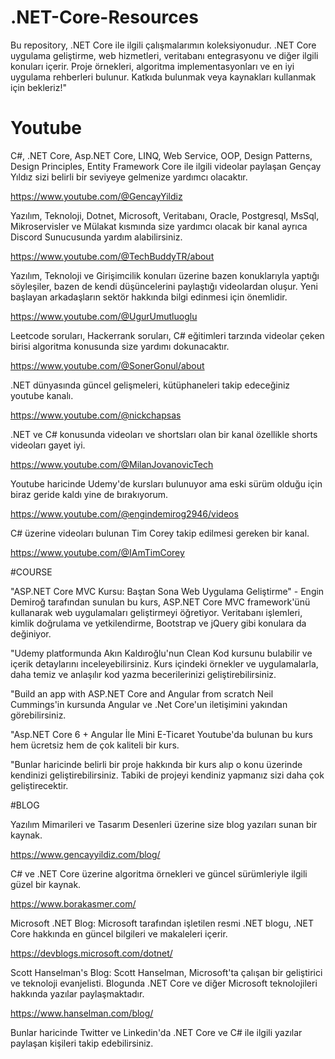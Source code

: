 # .NET-Core-Resources
Bu repository, .NET Core ile ilgili çalışmalarımın koleksiyonudur. .NET Core uygulama geliştirme, web hizmetleri, veritabanı entegrasyonu ve diğer ilgili konuları içerir. Proje örnekleri, algoritma implementasyonları ve en iyi uygulama rehberleri bulunur. Katkıda bulunmak veya kaynakları kullanmak için bekleriz!"
# Youtube 
C#, .NET Core, Asp.NET Core, LINQ, Web Service, OOP, Design Patterns, Design Principles, Entity Framework Core ile ilgili videolar paylaşan Gençay Yıldız sizi belirli bir seviyeye gelmenize yardımcı olacaktır.

https://www.youtube.com/@GencayYildiz

Yazılım, Teknoloji, Dotnet, Microsoft, Veritabanı, Oracle, Postgresql, MsSql, Mikroservisler ve Mülakat kısmında size yardımcı olacak bir kanal ayrıca Discord Sunucusunda yardım alabilirsiniz.

https://www.youtube.com/@TechBuddyTR/about

Yazılım, Teknoloji ve Girişimcilik konuları üzerine bazen konuklarıyla yaptığı söyleşiler, bazen de kendi düşüncelerini paylaştığı videolardan oluşur. Yeni başlayan arkadaşların sektör hakkında bilgi edinmesi için önemlidir.

https://www.youtube.com/@UgurUmutluoglu

Leetcode soruları, Hackerrank soruları, C# eğitimleri tarzında videolar çeken birisi algoritma konusunda size yardımı dokunacaktır.

https://www.youtube.com/@SonerGonul/about

.NET dünyasında güncel gelişmeleri, kütüphaneleri takip edeceğiniz youtube kanalı.

https://www.youtube.com/@nickchapsas

.NET ve C# konusunda videoları ve shortsları olan bir kanal özellikle shorts videoları gayet iyi.

https://www.youtube.com/@MilanJovanovicTech

Youtube haricinde Udemy'de kursları bulunuyor ama eski sürüm olduğu için biraz geride kaldı yine de bırakıyorum.

https://www.youtube.com/@engindemirog2946/videos

C# üzerine videoları bulunan Tim Corey takip edilmesi gereken bir kanal.

https://www.youtube.com/@IAmTimCorey

#COURSE

"ASP.NET Core MVC Kursu: Baştan Sona Web Uygulama Geliştirme" - Engin Demiroğ tarafından sunulan bu kurs, ASP.NET Core MVC framework'ünü kullanarak web uygulamaları geliştirmeyi öğretiyor. Veritabanı işlemleri, kimlik doğrulama ve yetkilendirme, Bootstrap ve jQuery gibi konulara da değiniyor.

"Udemy platformunda Akın Kaldıroğlu'nun Clean Kod kursunu bulabilir ve içerik detaylarını inceleyebilirsiniz. Kurs içindeki örnekler ve uygulamalarla, daha temiz ve anlaşılır kod yazma becerilerinizi geliştirebilirsiniz.

"Build an app with ASP.NET Core and Angular from scratch Neil Cummings'in kursunda Angular ve .Net Core'un iletişimini yakından görebilirsiniz.

"Asp.NET Core 6 + Angular İle Mini E-Ticaret Youtube'da bulunan bu kurs hem ücretsiz hem de çok kaliteli bir kurs.

"Bunlar haricinde belirli bir proje hakkında bir kurs alıp o konu üzerinde kendinizi geliştirebilirsiniz. Tabiki de projeyi kendiniz yapmanız sizi daha çok geliştirecektir.

#BLOG

Yazılım Mimarileri ve Tasarım Desenleri üzerine size blog yazıları sunan bir kaynak.

https://www.gencayyildiz.com/blog/

C# ve .NET Core üzerine algoritma örnekleri ve güncel sürümleriyle ilgili güzel bir kaynak.

https://www.borakasmer.com/

Microsoft .NET Blog: Microsoft tarafından işletilen resmi .NET blogu, .NET Core hakkında en güncel bilgileri ve makaleleri içerir.

https://devblogs.microsoft.com/dotnet/

Scott Hanselman's Blog: Scott Hanselman, Microsoft'ta çalışan bir geliştirici ve teknoloji evanjelisti. Blogunda .NET Core ve diğer Microsoft teknolojileri hakkında yazılar paylaşmaktadır.

https://www.hanselman.com/blog/

Bunlar haricinde Twitter ve Linkedin'da .NET Core ve C# ile ilgili yazılar paylaşan kişileri takip edebilirsiniz.

